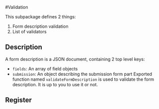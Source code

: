 #Validation

This subpackage defines 2 things:
1. Form description validation
2. List of validators

## Description
A form description is a JSON document, containing 2 top level keys:
* `fields`: An array of field objects
* `submission`: An object describing the submission form part
Exported function named `validateFormDescription` is used to validate the form description. It is up to you to use it or not.

## Register